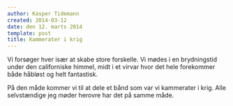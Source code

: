 ```yaml
---
author: Kasper Tidemann
created: 2014-03-12
date: den 12. marts 2014
template: post
title: Kammerater i krig
---
```


Vi forsøger hver især at skabe store forskelle. Vi mødes i en brydningstid under den californiske himmel, midt i et virvar hvor det hele forekommer både håbløst og helt fantastisk.

På den måde kommer vi til at dele et bånd som var vi kammerater i krig. Alle selvstændige jeg møder herovre har det på samme måde.